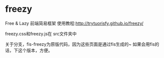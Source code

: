 freezy
======

Free &amp; Lazy 前端简易框架
使用教程:http://trytuorisfy.github.io/freezy/

freezy.css和freezy.js在 src文件夹中

关于分支，fis-freezy为原版代码，因为这些页面是通过fis生成的~
如果会用fis的话，下这个版本，方便。